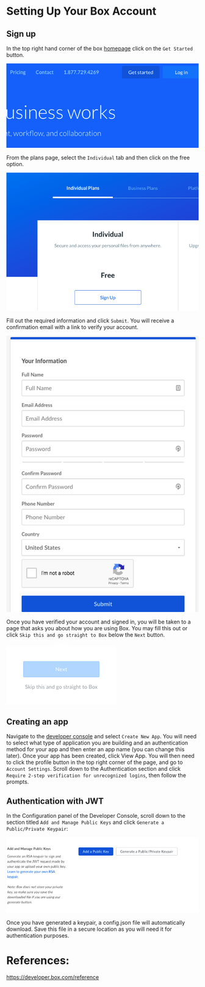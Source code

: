 # Setting Up Your Box Account
## Sign up

In the top right hand corner of the box [homepage](https://www.box.com/home) click on the `Get Started` button. 

![get_started](images/box/get_started.png)

From the plans page, select the `Individual` tab and then click on the free option. 

![individual_plan](images/box/individual_plan.png )

Fill out the required information and click `Submit`. You will receive a confirmation email with a link to verify your account. 

![information.png](images/box/information.png)

Once you have verified your account and signed in, you will be taken to a page that asks you about how you are using Box. You may fill this out or click `Skip this and go straight to Box` below the `Next` button.

![skip](images/box/skip.png)

## Creating an app

Navigate to the [developer console](https://app.box.com/developers/console) and select `Create New App`.  You will need to select what type of application you are building and an authentication method for your app and then enter an app name (you can change this later). Once your app has been created, click View App. You will then need to click the profile button in the top right corner of the page, and go to `Account Settings`. Scroll down to the Authentication section and click `Require 2-step verification for unrecognized logins`, then follow the prompts.

## Authentication with JWT

In the Configuration panel of the Developer Console, scroll down to
the section titled `Add and Manage Public Keys` and click `Generate a
Public/Private Keypair`:

![Box Add Key](images/box/box_add_key.png)

Once you have generated a keypair, a config.json file will
automatically download. Save this file in a secure location as you
will need it for authentication purposes. 

# References:

<https://developer.box.com/reference>
